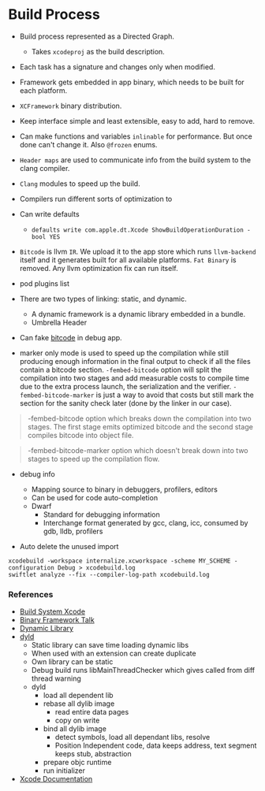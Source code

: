 # Build Process

- Build process represented as a Directed Graph.
    - Takes `xcodeproj` as the build description.

- Each task has a signature and changes only when modified.

- Framework gets embedded in app binary, which needs to be built for each platform.

- `XCFramework` binary distribution.

- Keep interface simple and least extensible, easy to add, hard to remove.

- Can make functions and variables `inlinable` for performance. But once done can't change it. Also `@frozen` enums.

- `Header maps` are used to communicate info from the build system to the clang compiler.

- `Clang` modules to speed up the build.

- Compilers run different sorts of optimization to 

- Can write defaults
    - `defaults write com.apple.dt.Xcode ShowBuildOperationDuration -bool YES`

- `Bitcode` is llvm `IR`. We upload it to the app store which runs `llvm-backend` itself and it generates built for all available platforms. `Fat Binary` is removed. Any llvm optimization fix can run itself.

- pod plugins list

- There are two types of linking: static, and dynamic.
    - A dynamic framework is a dynamic library embedded in a bundle.
    - Umbrella Header

- Can fake [bitcode](https://stackoverflow.com/questions/64768561/what-is-the-point-of-marker-bitcode-fembed-bitcode-marker/64898439) in debug app.
- marker only mode is used to speed up the compilation while still producing enough information in the final output to check if all the files contain a bitcode section. `-fembed-bitcode` option will split the compilation into two stages and add measurable costs to compile time due to the extra process launch, the serialization and the verifier. `-fembed-bitcode-marker` is just a way to avoid that costs but still mark the section for the sanity check later (done by the linker in our case).

> -fembed-bitcode option which breaks down the compilation into two stages. The first stage emits optimized bitcode and the second stage compiles bitcode into object file.

> -fembed-bitcode-marker option which doesn't break down into two stages to speed up the compilation flow.


- debug info
    - Mapping source to binary in debuggers, profilers, editors
    - Can be used for code auto-completion
    - Dwarf 
        - Standard for debugging information
        - Interchange format generated by gcc, clang, icc, consumed by gdb, lldb, profilers

- Auto delete the unused import
``` shell
xcodebuild -workspace internalize.xcworkspace -scheme MY_SCHEME -configuration Debug > xcodebuild.log
swiftlet analyze --fix --compiler-log-path xcodebuild.log
```

### References
- [Build System Xcode](https://github.com/apple/swift-llbuild)
- [Binary Framework Talk](https://developer.apple.com/videos/play/wwdc2019/416)
- [Dynamic Library](https://pewpewthespells.com/blog/static_and_dynamic_libraries.html)
- [dyld](https://www.youtube.com/watch?v=p-dvAOHlLEc)
    - Static library can save time loading dynamic libs
    - When used with an extension can create duplicate
    - Own library can be static
    - Debug build runs libMainThreadChecker which gives called from diff thread warning
    - dyld
        - load all dependent lib
        - rebase all dylib image
            - read entire data pages
            - copy on write
        - bind all dylib image
            - detect symbols, load all dependant libs, resolve
            - Position Independent code, data keeps address, text segment keeps stub, abstraction
        - prepare objc runtime
        - run initializer
- [Xcode Documentation](https://developer.apple.com/documentation/xcode)